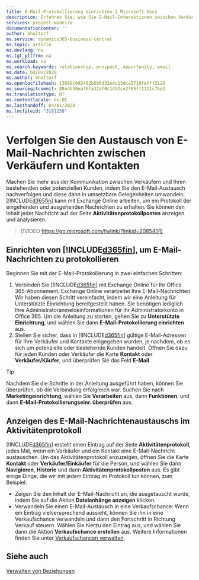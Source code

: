 ```yaml
---
title: E-Mail-Protokollierung einrichten | Microsoft Docs
description: Erfahren Sie, wie Sie E-Mail-Interaktionen zwischen Verkäufern und Kunden in echte Verkaufschancen verwandeln können.
services: project-madeira
documentationcenter: ''
author: bholtorf
ms.service: dynamics365-business-central
ms.topic: article
ms.devlang: na
ms.tgt_pltfrm: na
ms.workload: na
ms.search.keywords: relationship, prospect, opportunity, email
ms.date: 04/01/2020
ms.author: bholtorf
ms.openlocfilehash: 13699c002402b6b6d32edc13dca3710fefff2129
ms.sourcegitcommit: 88e4b30eaf6fa32af0c1452ce2f85ff1111c75e2
ms.translationtype: HT
ms.contentlocale: de-DE
ms.lasthandoff: 04/01/2020
ms.locfileid: "3181258"
---
```

# <a name="track-email-message-exchanges-between-salespeople-and-contacts"></a>Verfolgen Sie den Austausch von E-Mail-Nachrichten zwischen Verkäufern und Kontakten
Machen Sie mehr aus der Kommunikation zwischen Verkäufern und Ihren bestehenden oder potenziellen Kunden, indem Sie den E-Mail-Austausch nachverfolgen und diese dann in umsetzbare Gelegenheiten umwandeln. [!INCLUDE[d365fin](includes/d365fin_md.md)] kann mit Exchange Online arbeiten, um ein Protokoll der eingehenden und ausgehenden Nachrichten zu erhalten. Sie können den Inhalt jeder Nachricht auf der Seite **Aktivitätenprotokollposten** anzeigen und analysieren.

> [!VIDEO https://go.microsoft.com/fwlink/?linkid=2085401]

## <a name="setting-up-d365fin-to-log-email-messages"></a>Einrichten von [!INCLUDE[d365fin](includes/d365fin_md.md)], um E-Mail-Nachrichten zu protokollieren
Beginnen Sie mit der E-Mail-Protokollierung in zwei einfachen Schritten:

1. Verbinden Sie [!INCLUDE[d365fin](includes/d365fin_md.md)] mit Exchange Online für Ihr Office 365-Abonnement. Exchange Online verarbeitet Ihre E-Mail-Nachrichten. Wir haben diesen Schritt vereinfacht, indem wir eine Anleitung für Unterstützte Einrichtung bereitgestellt haben. Sie benötigen lediglich Ihre Administratoranmeldeinformationen für Ihr Administratorkonto in Office 365. Um die Anleitung zu starten, gehen Sie zu **Unterstützte Einrichtung**, und wählen Sie dann **E-Mail-Protokollierung einrichten** aus. 
2. Stellen Sie sicher, dass in [!INCLUDE[d365fin](includes/d365fin_md.md)] gültige E-Mail-Adressen für Ihre Verkäufer und Kontakte eingegeben wurden, je nachdem, ob es sich um potenzielle oder bestehende Kunden handelt. Öffnen Sie dazu für jeden Kunden oder Verkäufer die Karte **Kontakt** oder **Verkäufer/Käufer**, und überprüfen Sie das Feld **E-Mail**.

> [!Tip]
> Nachdem Sie die Schritte in der Anleitung ausgeführt haben, können Sie überprüfen, ob die Verbindung erfolgreich war. Suchen Sie nach **Marketingeinrichtung**, wählen Sie **Verarbeiten** aus, dann **Funktionen**, und dann **E-Mail-Protokollierungseinr. überprüfen** aus.

## <a name="viewing-email-message-exchanges-in-the-interaction-log"></a>Anzeigen des E-Mail-Nachrichtenaustauschs im Aktivitätenprotokoll
[!INCLUDE[d365fin](includes/d365fin_md.md)] erstellt einen Eintrag auf der Seite **Aktivitätenprotokoll**, jedes Mal, wenn ein Verkäufer und ein Kontakt eine E-Mail-Nachricht austauschen. Um das Aktivitätenprotokoll anzuzeigen, öffnen Sie die Karte **Kontakt** oder **Verkäufer/Einkäufer** für die Person, und wählen Sie dann **Navigieren**, **Historie** und dann **Aktivitätenprotokollposten** aus. Es gibt einige Dinge, die wir mit jedem Eintrag im Protokoll tun können, zum Beispiel:

* Zeigen Sie den Inhalt der E-Mail-Nachricht an, die ausgetauscht wurde, indem Sie auf die Aktion **Dateianhänge anzeigen** klicken.
* Verwandeln Sie einen E-Mail-Austausch in eine Verkaufschance: Wenn ein Eintrag vielversprechend aussieht, können Sie ihn in eine Verkaufschance verwandeln und dann den Fortschritt in Richtung Verkauf steuern. Wählen Sie hierzu den Eintrag aus, und wählen Sie dann die Aktion **Verkaufschance erstellen** aus. Weitere Informationen finden Sie unter [Verkaufschancen verwalten](marketing-manage-sales-opportunities.md).

## <a name="see-also"></a>Siehe auch
[Verwalten von Beziehungen](marketing-relationship-management.md)

